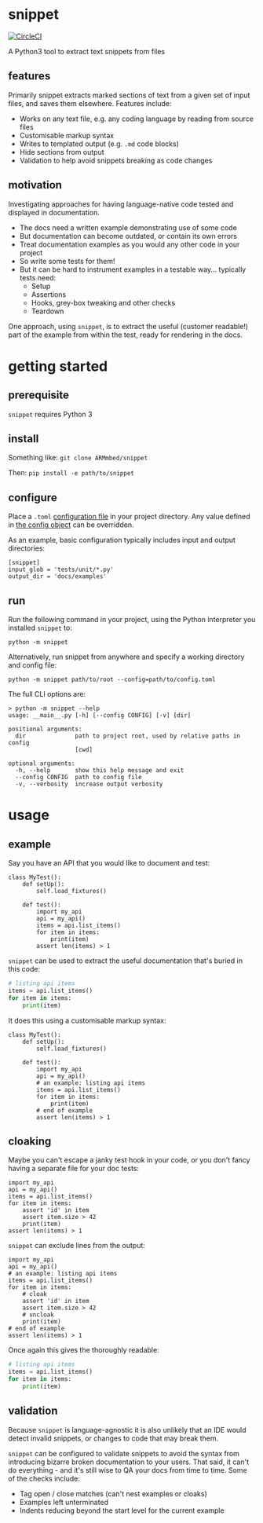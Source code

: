 # snippet
[![CircleCI](https://circleci.com/gh/ARMmbed/snippet.svg?style=svg&circle-token=f8151197e9160de7877eda3ae049d0925e9b7ff3)](https://circleci.com/gh/ARMmbed/snippet)

A Python3 tool to extract text snippets from files

## features
Primarily snippet extracts marked sections of text from a given
set of input files, and saves them elsewhere. Features include:

- Works on any text file, e.g.
any coding language by reading from source files
- Customisable markup syntax
- Writes to templated output (e.g. `.md` code blocks)
- Hide sections from output
- Validation to help avoid snippets breaking as code changes

## motivation
Investigating approaches for having language-native code
tested and displayed in documentation.
- The docs need a written example demonstrating use of some code
- But documentation can become outdated, or contain its own errors
- Treat documentation examples as you would any other code in your project
- So write some tests for them!
- But it can be hard to instrument examples in a testable way... typically tests need:
  - Setup
  - Assertions
  - Hooks, grey-box tweaking and other checks
  - Teardown

One approach, using `snippet`, is to extract the useful (customer readable!) part of the example from
within the test, ready for rendering in the docs.

# getting started
## prerequisite
`snippet` requires Python 3

## install
Something like:
`git clone ARMmbed/snippet`

Then:
`pip install -e path/to/snippet`

## configure
Place a `.toml` [configuration file](https://github.com/toml-lang/toml)
in your project directory. Any value defined in [the config object](https://github.com/ARMmbed/snippet/blob/22cb8b4af961b8c728ab6f4d9b91922823c6620f/src/snippet/config.py#L8) 
can be overridden.

As an example, basic configuration typically includes input and output directories:

```
[snippet]
input_glob = 'tests/unit/*.py'
output_dir = 'docs/examples'
```

## run
Run the following command in your project, using the Python interpreter you installed `snippet` to:

```
python -m snippet
```

Alternatively, run snippet from anywhere and specify a working directory and config file:
```
python -m snippet path/to/root --config=path/to/config.toml
```

The full CLI options are:
```
> python -m snippet --help
usage: __main__.py [-h] [--config CONFIG] [-v] [dir]

positional arguments:
  dir              path to project root, used by relative paths in config
                   [cwd]

optional arguments:
  -h, --help       show this help message and exit
  --config CONFIG  path to config file
  -v, --verbosity  increase output verbosity
```

# usage
## example
Say you have an API that you would like to document and test:
```
class MyTest():
    def setUp():
        self.load_fixtures()

    def test():
        import my_api
        api = my_api()
        items = api.list_items()
        for item in items:
            print(item)
        assert len(items) > 1
```

`snippet` can be used to extract the useful documentation that's buried in this code:
```python
# listing api items
items = api.list_items()
for item in items:
    print(item)
```

It does this using a customisable markup syntax:
```
class MyTest():
    def setUp():
        self.load_fixtures()

    def test():
        import my_api
        api = my_api()
        # an example: listing api items
        items = api.list_items()
        for item in items:
            print(item)
        # end of example
        assert len(items) > 1
```

## cloaking
Maybe you can't escape a janky test hook in your code, or you don't fancy
 having a separate file for your doc tests:
```
import my_api
api = my_api()
items = api.list_items()
for item in items:
    assert 'id' in item
    assert item.size > 42
    print(item)
assert len(items) > 1
```
`snippet` can exclude lines from the output:
```
import my_api
api = my_api()
# an example: listing api items
items = api.list_items()
for item in items:
    # cloak
    assert 'id' in item
    assert item.size > 42
    # uncloak
    print(item)
# end of example
assert len(items) > 1
```
Once again this gives the thoroughly readable:
```python
# listing api items
items = api.list_items()
for item in items:
    print(item)
```

## validation
Because `snippet` is language-agnostic it is also unlikely that an
IDE would detect invalid snippets, or changes to code that may break them.

`snippet` can be configured to validate snippets to avoid the syntax from
introducing bizarre broken documentation to your users. That said, it can't
do everything - and it's still wise to QA your docs from time to time.
Some of the checks include:
- Tag open / close matches (can't nest examples or cloaks)
- Examples left unterminated
- Indents reducing beyond the start level for the current example
